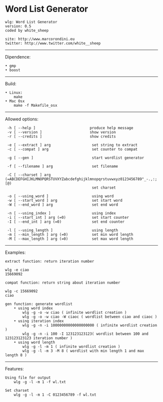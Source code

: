 Word List Generator
===================

	wlg: Word List Generator 
	version: 0.5
	coded by white_sheep

	site: http://www.marcorondini.eu
	twitter: http://www.twitter.com/white__sheep


___________
Dipendence:


	• gmp
	• boost


__________
Build:


	• Linux:
		make
	• Mac Osx
		make -f Makefile_osx

________________
Allowed options:

	 -h [ --help ]                         produce help message
	 -v [ --version ]                      show version
	 -r [ --credits ]                      show credits

	 -e [ --extract ] arg                   set string to extract
	 -c [ --compat ] arg                    set counter to compat

	 -g [ --gen ]                           start wordlist generator

	 -f [ --filename ] arg                  set filename 

	 -C [ --charset ] arg (=ABCDEFGHIJKLMNOPQRSTUVXYZabcdefghijklmnopqrstuvwxyz0123456789"_-.,:;!%&/()=?'^*+][@)
	                                        set charset

	 -o [ --using_word ]                    using word
	 -w [ --start_word ] arg                set start word
	 -W [ --end_word ] arg                  set end word

	 -n [ --using_index ]                   using index
	 -i [ --start_int ] arg (=0)            set start counter
	 -I [ --end_int ] arg (=0)              set end counter

	 -l [ --using_length ]                  using length
	 -m [ --min_length ] arg (=0)           set min word length
	 -M [ --max_length ] arg (=0)           set max word length


_________
Examples:


	extract function: return iteration number 
  
  	wlg -e ciao
  	15669092
  
  	compat function: return string about iteration number
  
  	wlg -c 15669092
  	ciao
  
  	gen function: generate wordlist
  		• using word index
  			wlg -g -o -w ciao ( infinite wordlist creation )
  			wlg -g -o -w ciao -W ciaoc ( wordlist between ciao and ciaoc )
  		• using iteration index
  			wlg -g -n -i 10000000000000000000 ( infinite wordlist creation )
  			wlg -g -n -i 100 -I 123123123123( wordlist between 100 and 123123123123 iteration number )
  		• using word length
  			wlg -g -l -m 1 ( infinite wordlist creation )
  			wlg -g -l -m 3 -M 8 ( wordlist with min length 1 and max length 8 )


_________
Features:


  	Using file for output 
  		wlg -g -l -m 1 -f wl.txt
  	
	Set charset
  		wlg -g -l -m 1 -C 0123456789 -f wl.txt
